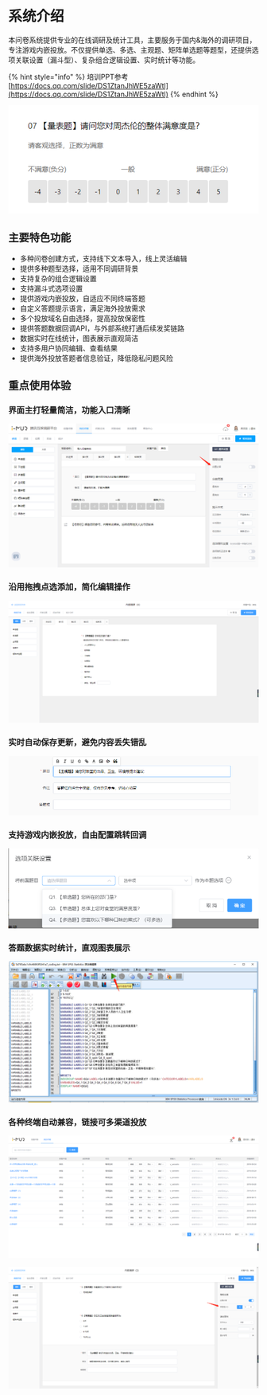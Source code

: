 # 系统介绍

本问卷系统提供专业的在线调研及统计工具，主要服务于国内&海外的调研项目，专注游戏内嵌投放。不仅提供单选、多选、主观题、矩阵单选题等题型，还提供选项关联设置（漏斗型）、复杂组合逻辑设置、实时统计等功能。

{% hint style="info" %}
培训PPT参考 [https://docs.qq.com/slide/DS1ZtanJhWE5zaWtl](https://docs.qq.com/slide/DS1ZtanJhWE5zaWtl) 
{% endhint %}

![](.gitbook/assets/image%20%2885%29.png)

## 主要特色功能

* 多种问卷创建方式，支持线下文本导入，线上灵活编辑
* 提供多种题型选择，适用不同调研背景
* 支持复杂的组合逻辑设置
* 支持漏斗式选项设置
* 提供游戏内嵌投放，自适应不同终端答题
* 自定义答题提示语言，满足海外投放需求
* 多个投放域名自由选择，提高投放保密性
* 提供答题数据回调API，与外部系统打通后续发奖链路
* 数据实时在线统计，图表展示直观简洁
* 支持多用户协同编辑、查看结果
* 提供海外投放答题者信息验证，降低隐私问题风险

## 重点使用体验

### 界面主打轻量简洁，功能入口清晰

![&#x521B;&#x5EFA;&#x95EE;&#x5377;](.gitbook/assets/image%20%28298%29.png)

### 沿用拖拽点选添加，简化编辑操作

![&#x95EE;&#x5377;&#x7F16;&#x8F91;](.gitbook/assets/image%20%2847%29.png)

### 实时自动保存更新，避免内容丢失错乱

![&#x81EA;&#x52A8;&#x4FDD;&#x5B58;](.gitbook/assets/image%20%2888%29.png)

### 支持游戏内嵌投放，自由配置跳转回调

![](.gitbook/assets/image%20%2846%29.png)

### 答题数据实时统计，直观图表展示

![&#x7EDF;&#x8BA1;&#x56FE;&#x8868;](.gitbook/assets/image%20%28275%29.png)

### 各种终端自动兼容，链接可多渠道投放

![PC&#x7B54;&#x9898;&#x7AEF;](.gitbook/assets/image%20%28403%29.png)

![&#x79FB;&#x52A8;&#x7B54;&#x9898;&#x7AEF;](.gitbook/assets/image%20%28310%29.png)









